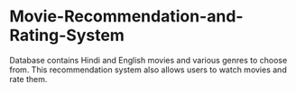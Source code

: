 # Movie-Recommendation-and-Rating-System
Database contains Hindi and English movies and various genres to choose from. This recommendation system also allows users to watch movies and rate them.
